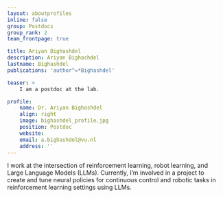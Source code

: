 ```yaml
---
layout: aboutprofiles
inline: false
group: Postdocs
group_rank: 2
team_frontpage: true

title: Ariyan Bighashdel
description: Ariyan Bighashdel
lastname: Bighashdel
publications: 'author^=*Bighashdel'

teaser: >
    I am a postdoc at the lab.

profile:
    name: Dr. Ariyan Bighashdel
    align: right
    image: bighashdel_profile.jpg
    position: Postdoc
    website:
    email: a.bighashdel@vu.nl
    address: ''
---
```


I work at the intersection of reinforcement learning, robot learning, and Large Language Models (LLMs). Currently, I’m involved in a project to create and tune neural policies for continuous control and robotic tasks in reinforcement learning settings using LLMs.